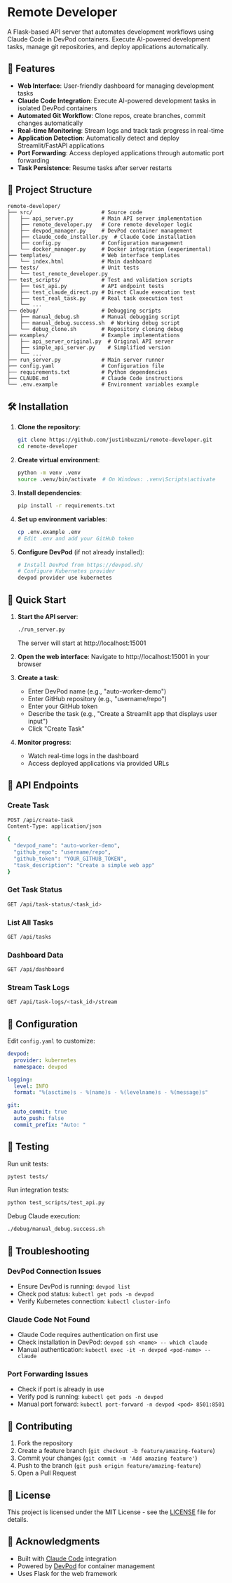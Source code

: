 # Remote Developer

A Flask-based API server that automates development workflows using Claude Code in DevPod containers. Execute AI-powered development tasks, manage git repositories, and deploy applications automatically.

## 🚀 Features

- **Web Interface**: User-friendly dashboard for managing development tasks
- **Claude Code Integration**: Execute AI-powered development tasks in isolated DevPod containers
- **Automated Git Workflow**: Clone repos, create branches, commit changes automatically
- **Real-time Monitoring**: Stream logs and track task progress in real-time
- **Application Detection**: Automatically detect and deploy Streamlit/FastAPI applications
- **Port Forwarding**: Access deployed applications through automatic port forwarding
- **Task Persistence**: Resume tasks after server restarts

## 📁 Project Structure

```
remote-developer/
├── src/                      # Source code
│   ├── api_server.py         # Main API server implementation
│   ├── remote_developer.py   # Core remote developer logic
│   ├── devpod_manager.py     # DevPod container management
│   ├── claude_code_installer.py  # Claude Code installation
│   ├── config.py             # Configuration management
│   └── docker_manager.py     # Docker integration (experimental)
├── templates/                # Web interface templates
│   └── index.html            # Main dashboard
├── tests/                    # Unit tests
│   └── test_remote_developer.py
├── test_scripts/             # Test and validation scripts
│   ├── test_api.py           # API endpoint tests
│   ├── test_claude_direct.py # Direct Claude execution test
│   ├── test_real_task.py     # Real task execution test
│   └── ...
├── debug/                    # Debugging scripts
│   ├── manual_debug.sh       # Manual debugging script
│   ├── manual_debug.success.sh  # Working debug script
│   └── debug_clone.sh        # Repository cloning debug
├── examples/                 # Example implementations
│   ├── api_server_original.py  # Original API server
│   ├── simple_api_server.py    # Simplified version
│   └── ...
├── run_server.py             # Main server runner
├── config.yaml               # Configuration file
├── requirements.txt          # Python dependencies
├── CLAUDE.md                 # Claude Code instructions
└── .env.example              # Environment variables example
```

## 🛠 Installation

1. **Clone the repository**:
   ```bash
   git clone https://github.com/justinbuzzni/remote-developer.git
   cd remote-developer
   ```

2. **Create virtual environment**:
   ```bash
   python -m venv .venv
   source .venv/bin/activate  # On Windows: .venv\Scripts\activate
   ```

3. **Install dependencies**:
   ```bash
   pip install -r requirements.txt
   ```

4. **Set up environment variables**:
   ```bash
   cp .env.example .env
   # Edit .env and add your GitHub token
   ```

5. **Configure DevPod** (if not already installed):
   ```bash
   # Install DevPod from https://devpod.sh/
   # Configure Kubernetes provider
   devpod provider use kubernetes
   ```

## 🚀 Quick Start

1. **Start the API server**:
   ```bash
   ./run_server.py
   ```
   The server will start at http://localhost:15001

2. **Open the web interface**:
   Navigate to http://localhost:15001 in your browser

3. **Create a task**:
   - Enter DevPod name (e.g., "auto-worker-demo")
   - Enter GitHub repository (e.g., "username/repo")
   - Enter your GitHub token
   - Describe the task (e.g., "Create a Streamlit app that displays user input")
   - Click "Create Task"

4. **Monitor progress**:
   - Watch real-time logs in the dashboard
   - Access deployed applications via provided URLs

## 📡 API Endpoints

### Create Task
```bash
POST /api/create-task
Content-Type: application/json

{
  "devpod_name": "auto-worker-demo",
  "github_repo": "username/repo",
  "github_token": "YOUR_GITHUB_TOKEN",
  "task_description": "Create a simple web app"
}
```

### Get Task Status
```bash
GET /api/task-status/<task_id>
```

### List All Tasks
```bash
GET /api/tasks
```

### Dashboard Data
```bash
GET /api/dashboard
```

### Stream Task Logs
```bash
GET /api/task-logs/<task_id>/stream
```

## 🔧 Configuration

Edit `config.yaml` to customize:

```yaml
devpod:
  provider: kubernetes
  namespace: devpod

logging:
  level: INFO
  format: "%(asctime)s - %(name)s - %(levelname)s - %(message)s"

git:
  auto_commit: true
  auto_push: false
  commit_prefix: "Auto: "
```

## 🧪 Testing

Run unit tests:
```bash
pytest tests/
```

Run integration tests:
```bash
python test_scripts/test_api.py
```

Debug Claude execution:
```bash
./debug/manual_debug.success.sh
```

## 🐛 Troubleshooting

### DevPod Connection Issues
- Ensure DevPod is running: `devpod list`
- Check pod status: `kubectl get pods -n devpod`
- Verify Kubernetes connection: `kubectl cluster-info`

### Claude Code Not Found
- Claude Code requires authentication on first use
- Check installation in DevPod: `devpod ssh <name> -- which claude`
- Manual authentication: `kubectl exec -it -n devpod <pod-name> -- claude`

### Port Forwarding Issues
- Check if port is already in use
- Verify pod is running: `kubectl get pods -n devpod`
- Manual port forward: `kubectl port-forward -n devpod <pod> 8501:8501`

## 🤝 Contributing

1. Fork the repository
2. Create a feature branch (`git checkout -b feature/amazing-feature`)
3. Commit your changes (`git commit -m 'Add amazing feature'`)
4. Push to the branch (`git push origin feature/amazing-feature`)
5. Open a Pull Request

## 📄 License

This project is licensed under the MIT License - see the [LICENSE](LICENSE) file for details.

## 🙏 Acknowledgments

- Built with [Claude Code](https://claude.ai/code) integration
- Powered by [DevPod](https://devpod.sh/) for container management
- Uses Flask for the web framework